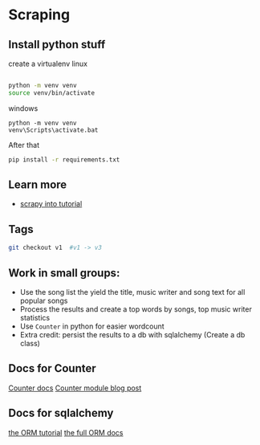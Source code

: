 # Scraping
## Install python stuff

create a virtualenv
linux 
```bash

python -m venv venv
source venv/bin/activate

```

windows

```
python -m venv venv
venv\Scripts\activate.bat
```

After that
```bash
pip install -r requirements.txt
```

## Learn more

* [scrapy into tutorial](https://docs.scrapy.org/en/latest/intro/tutorial.html)


## Tags

```bash
git checkout v1  #v1 -> v3

```

## Work in small groups:

* Use the song list the yield the title, music writer and song text for all popular songs
* Process the results and create a top words by songs, top music writer statistics
* Use `Counter` in python for easier wordcount
* Extra credit: persist the results to a db with sqlalchemy (Create a db class)

## Docs for Counter
[Counter docs](https://docs.python.org/3/library/collections.html#collections.Counter)
[Counter module blog post](https://pymotw.com/3/collections/counter.html)
## Docs for sqlalchemy

[the ORM tutorial](https://docs.sqlalchemy.org/en/13/orm/tutorial.html)
[the full ORM docs](https://docs.sqlalchemy.org/en/13/orm/)

